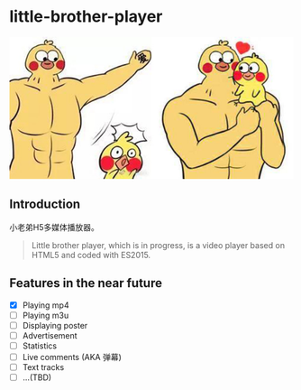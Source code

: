 # little-brother-player

![little-brother](https://github.com/JSoon/little-brother-player/blob/master/logo.jpg?raw=true)

## Introduction

小老弟H5多媒体播放器。

> Little brother player, which is in progress, is a video player based on HTML5 and coded with ES2015.

## Features in the near future

- [x] Playing mp4
- [ ] Playing m3u
- [ ] Displaying poster
- [ ] Advertisement
- [ ] Statistics
- [ ] Live comments (AKA 弹幕)
- [ ] Text tracks
- [ ] ...(TBD)
